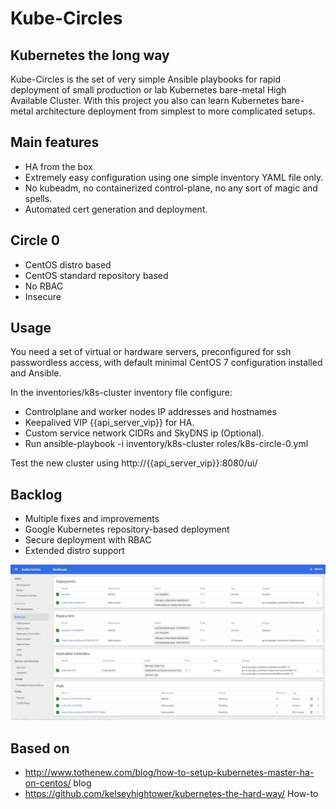 #  Kube-Circles
## Kubernetes the long way

Kube-Circles is the set of very simple Ansible playbooks for rapid deployment of small production or lab Kubernetes bare-metal High Available Cluster.
With this project you also can learn Kubernetes bare-metal architecture deployment from simplest to more complicated setups.

## Main features
- HA from the box
- Extremely easy configuration using one simple inventory YAML file only.
- No kubeadm, no containerized control-plane, no any sort of magic and spells.
- Automated cert generation and deployment.

## Circle 0

- CentOS distro based
- CentOS standard repository based
- No RBAC
- Insecure

## Usage
You need a set of  virtual or hardware servers, preconfigured for ssh passwordless access, with default minimal CentOS 7 configuration installed and Ansible.

In the inventories/k8s-cluster inventory file configure:
- Controlplane and worker nodes IP addresses and hostnames
- Keepalived VIP {{api_server_vip}} for HA.
- Custom service network CIDRs and SkyDNS ip (Optional).
- Run ansible-playbook -i inventory/k8s-cluster roles/k8s-circle-0.yml

Test the new cluster using http://{{api_server_vip}}:8080/ui/

## Backlog
- Multiple fixes and improvements
- Google Kubernetes repository-based deployment
- Secure deployment with RBAC
- Extended distro support


![Kube-scr](/images/kube.jpeg?raw=true "Running cluster")

## Based on
- http://www.tothenew.com/blog/how-to-setup-kubernetes-master-ha-on-centos/ blog
- https://github.com/kelseyhightower/kubernetes-the-hard-way/ How-to
